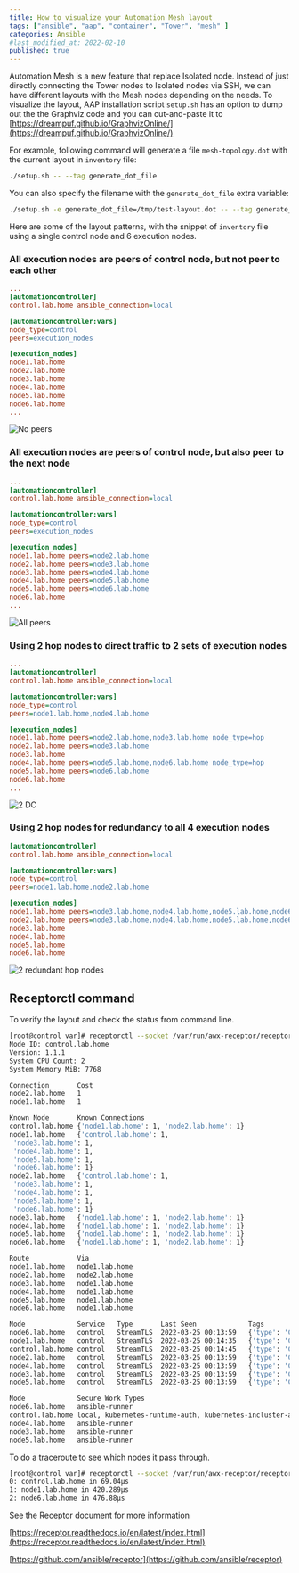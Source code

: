 ```yaml
---
title: How to visualize your Automation Mesh layout
tags: ["ansible", "aap", "container", "Tower", "mesh" ]
categories: Ansible
#last_modified_at: 2022-02-10
published: true
---
```


Automation Mesh is a new feature that replace Isolated node.  Instead of just directly connecting the Tower nodes to Isolated nodes via SSH, we can have different layouts with the Mesh nodes depending on the needs.  To visualize the layout, AAP installation script `setup.sh` has an option to dump out the the Graphviz code and you can cut-and-paste it to [https://dreampuf.github.io/GraphvizOnline/](https://dreampuf.github.io/GraphvizOnline/) 

For example, following command will generate a file `mesh-topology.dot` with the current layout in `inventory` file:
````bash
./setup.sh -- --tag generate_dot_file
````
You can also specify the filename with the `generate_dot_file` extra variable:
```bash
./setup.sh -e generate_dot_file=/tmp/test-layout.dot -- --tag generate_dot_file
```

Here are some of the layout patterns, with the snippet of `inventory` file using a single control node and 6 execution nodes.

### All execution nodes are peers of control node, but not peer to each other
````ini
...
[automationcontroller]
control.lab.home ansible_connection=local

[automationcontroller:vars]
node_type=control
peers=execution_nodes

[execution_nodes]
node1.lab.home 
node2.lab.home
node3.lab.home
node4.lab.home
node5.lab.home
node6.lab.home 
...
````
![No peers](/assets/images/2022/2022-03-24-inventory-no-peers.png)

### All execution nodes are peers of control node, but also peer to the next node
````ini
...
[automationcontroller]
control.lab.home ansible_connection=local

[automationcontroller:vars]
node_type=control
peers=execution_nodes

[execution_nodes]
node1.lab.home peers=node2.lab.home
node2.lab.home peers=node3.lab.home
node3.lab.home peers=node4.lab.home
node4.lab.home peers=node5.lab.home
node5.lab.home peers=node6.lab.home
node6.lab.home 
...
````
![All peers](/assets/images/2022/2022-03-24-inventory-all-peers.png)

### Using 2 hop nodes to direct traffic to 2 sets of execution nodes
````ini
...
[automationcontroller]
control.lab.home ansible_connection=local

[automationcontroller:vars]
node_type=control
peers=node1.lab.home,node4.lab.home

[execution_nodes]
node1.lab.home peers=node2.lab.home,node3.lab.home node_type=hop
node2.lab.home peers=node3.lab.home
node3.lab.home 
node4.lab.home peers=node5.lab.home,node6.lab.home node_type=hop
node5.lab.home peers=node6.lab.home
node6.lab.home 
...
````
![2 DC](/assets/images/2022/2022-03-24-inventory-2dc-hop-peers.png)

### Using 2 hop nodes for redundancy to all 4 execution nodes
````ini
[automationcontroller]
control.lab.home ansible_connection=local

[automationcontroller:vars]
node_type=control
peers=node1.lab.home,node2.lab.home

[execution_nodes]
node1.lab.home peers=node3.lab.home,node4.lab.home,node5.lab.home,node6.lab.home node_type=hop
node2.lab.home peers=node3.lab.home,node4.lab.home,node5.lab.home,node6.lab.home node_type=hop
node3.lab.home 
node4.lab.home 
node5.lab.home 
node6.lab.home 
````
![2 redundant hop nodes](/assets/images/2022/2022-03-24-inventory-2hops-4peers.png)

## Receptorctl command
To verify the layout and check the status from command line.

````bash
[root@control var]# receptorctl --socket /var/run/awx-receptor/receptor.sock status
Node ID: control.lab.home
Version: 1.1.1
System CPU Count: 2
System Memory MiB: 7768

Connection       Cost
node2.lab.home   1
node1.lab.home   1

Known Node       Known Connections
control.lab.home {'node1.lab.home': 1, 'node2.lab.home': 1}
node1.lab.home   {'control.lab.home': 1,
 'node3.lab.home': 1,
 'node4.lab.home': 1,
 'node5.lab.home': 1,
 'node6.lab.home': 1}
node2.lab.home   {'control.lab.home': 1,
 'node3.lab.home': 1,
 'node4.lab.home': 1,
 'node5.lab.home': 1,
 'node6.lab.home': 1}
node3.lab.home   {'node1.lab.home': 1, 'node2.lab.home': 1}
node4.lab.home   {'node1.lab.home': 1, 'node2.lab.home': 1}
node5.lab.home   {'node1.lab.home': 1, 'node2.lab.home': 1}
node6.lab.home   {'node1.lab.home': 1, 'node2.lab.home': 1}

Route            Via
node1.lab.home   node1.lab.home
node2.lab.home   node2.lab.home
node3.lab.home   node1.lab.home
node4.lab.home   node1.lab.home
node5.lab.home   node1.lab.home
node6.lab.home   node1.lab.home

Node             Service   Type       Last Seen             Tags
node6.lab.home   control   StreamTLS  2022-03-25 00:13:59   {'type': 'Control Service'}
node1.lab.home   control   StreamTLS  2022-03-25 00:14:35   {'type': 'Control Service'}
control.lab.home control   StreamTLS  2022-03-25 00:14:45   {'type': 'Control Service'}
node2.lab.home   control   StreamTLS  2022-03-25 00:13:59   {'type': 'Control Service'}
node4.lab.home   control   StreamTLS  2022-03-25 00:13:59   {'type': 'Control Service'}
node3.lab.home   control   StreamTLS  2022-03-25 00:13:59   {'type': 'Control Service'}
node5.lab.home   control   StreamTLS  2022-03-25 00:13:59   {'type': 'Control Service'}

Node             Secure Work Types
node6.lab.home   ansible-runner
control.lab.home local, kubernetes-runtime-auth, kubernetes-incluster-auth
node4.lab.home   ansible-runner
node3.lab.home   ansible-runner
node5.lab.home   ansible-runner
````

To do a traceroute to see which nodes it pass through.
````bash
[root@control var]# receptorctl --socket /var/run/awx-receptor/receptor.sock traceroute node6.lab.home
0: control.lab.home in 69.04µs
1: node1.lab.home in 420.289µs
2: node6.lab.home in 476.88µs
````

See the Receptor document for more information

[https://receptor.readthedocs.io/en/latest/index.html](https://receptor.readthedocs.io/en/latest/index.html)

[https://github.com/ansible/receptor](https://github.com/ansible/receptor)

